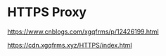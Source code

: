 # HTTPS Proxy

https://www.cnblogs.com/xgqfrms/p/12426199.html

https://cdn.xgqfrms.xyz/HTTPS/index.html
